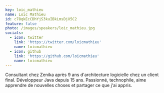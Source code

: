 ```yaml
---
key: loic_mathieu
name: Loïc Mathieu
id: c78qkEcCDhYjS3kuIBkLmsDjX5C2
feature: false
photo: /images/speakers/loic_mathieu.jpg
socials:
  - icon: twitter
    link: 'https://twitter.com/loicmathieu'
    name: loicmathieu
  - icon: github
    link: 'https://github.com/loicmathieu'
    name: loicmathieu
---
```

Consultant chez Zenika après 9 ans d'architecture logicielle chez un client final. Développeur Java depuis 15 ans. 
Passionné, technophile, aime apprendre de nouvelles choses et partager ce que j'ai appris.
